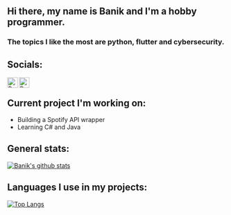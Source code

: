 ## Hi there, my name is Banik and I'm a hobby programmer.

### The topics I like the most are python, flutter and cybersecurity.

## Socials:
[<img align="left" alt="Banik1103 | discord" width="24px" src="https://cdn.jsdelivr.net/npm/simple-icons@v3/icons/discord.svg">](https://discord.com/users/423237671683620896)
[<img align="left" alt="Banik1103 | twitter" width="24px" src="https://cdn.jsdelivr.net/npm/simple-icons@v3/icons/twitter.svg">](https://twitter.com/Banik1103)
<br>

## Current project I'm working on:
  - Building a Spotify API wrapper
  - Learning C# and Java

## General stats:
[![Banik's github stats](https://github-readme-stats.vercel.app/api?username=Banik1103&show_icons=true&theme=nord)](https://github.com/Banik1103/github-readme-stats)

## Languages I use in my projects:
[![Top Langs](https://github-readme-stats.vercel.app/api/top-langs/?username=Banik1103&theme=nord)](https://github.com/anuraghazra/github-readme-stats)

<!--
**Banik1103/Banik1103** is a ✨ _special_ ✨ repository because its `README.md` (this file) appears on your GitHub profile.
[<img align="left" alt="Banik1103 | email" width="24px" src="https://cdn.jsdelivr.net/npm/@internetarchive/icon-email@1.1.1/email.svg">](https://jeremi.kilimnik@gmail.com)

